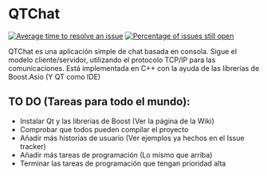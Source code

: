 # QTChat
[![Average time to resolve an issue](http://isitmaintained.com/badge/resolution/Dibad/Proyecto-FIS.svg)](http://isitmaintained.com/project/Dibad/Proyecto-FIS "Average time to resolve an issue")
[![Percentage of issues still open](http://isitmaintained.com/badge/open/Dibad/Proyecto-FIS.svg)](http://isitmaintained.com/project/Dibad/Proyecto-FIS "Percentage of issues still open")

QTChat es una aplicación simple de chat basada en consola. Sigue el modelo cliente/servidor, utilizando el protocolo TCP/IP para las comunicaciones. Está implementada en C++ con la ayuda de las librerías de Boost.Asio (Y QT como IDE)


## TO DO (Tareas para todo el mundo):
* Instalar Qt y las librerías de Boost (Ver la página de la Wiki)
* Comprobar que todos pueden compilar el proyecto
* Añadir más historias de usuario (Ver ejemplos ya hechos en el Issue tracker)
* Añadir más tareas de programación (Lo mismo que arriba)
* Terminar las tareas de programación que tengan prioridad alta
